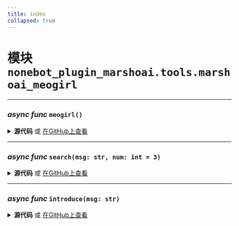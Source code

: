 ```yaml
---
title: index
collapsed: true
---
```

# **模块** `nonebot_plugin_marshoai.tools.marshoai_meogirl`

---
### ***async func*** `meogirl()`


<details>
<summary> <b>源代码</b> 或 <a href='https://github.com/LiteyukiStudio/nonebot-plugin-marshoai/tree/main/nonebot_plugin_marshoai/tools/marshoai_meogirl/__init__.py#L5' target='_blank'>在GitHub上查看</a></summary>

```python
async def meogirl():
    return mg_info.meogirl()
```
</details>

---
### ***async func*** `search(msg: str, num: int = 3)`


<details>
<summary> <b>源代码</b> 或 <a href='https://github.com/LiteyukiStudio/nonebot-plugin-marshoai/tree/main/nonebot_plugin_marshoai/tools/marshoai_meogirl/__init__.py#L10' target='_blank'>在GitHub上查看</a></summary>

```python
async def search(msg: str, num: int=3):
    return str(await mg_search.search(msg, num))
```
</details>

---
### ***async func*** `introduce(msg: str)`


<details>
<summary> <b>源代码</b> 或 <a href='https://github.com/LiteyukiStudio/nonebot-plugin-marshoai/tree/main/nonebot_plugin_marshoai/tools/marshoai_meogirl/__init__.py#L15' target='_blank'>在GitHub上查看</a></summary>

```python
async def introduce(msg: str):
    return str(await mg_introduce.introduce(msg))
```
</details>

